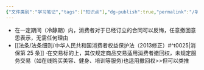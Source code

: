 ```yaml
---
{"文件类别":"学习笔记","tags":["知识点"],"dg-publish":true,"permalink":"/学习笔记/知识点/消费者撤回权/","dgPassFrontmatter":true,"noteIcon":""}
---
```


- 在一定期间（冷静期）内，消费者对于已经订立的合同可以反悔，任意撤回意思表示，无需任何理由
- [[法条/法条细则/中华人民共和国消费者权益保护法（2013修正）#^t0025\|消保第 25 条]]
·在交易标的上，其仅规定商品交易适用消费者撤回权，未规定服务交易（如在线购买美容、健身、培训等服务)也适用撤回权>>但可以类推